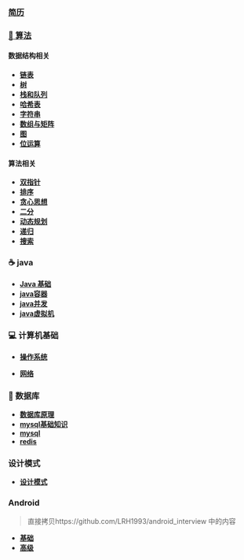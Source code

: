 ### [简历](/doc/review/简历.html)

### [:ear_of_rice: 算法](/doc/DataStructures/汇总.html)

#### 数据结构相关

- **[链表](/doc/DataStructures/链表.html)**
- **[树](/doc/DataStructures/树.html)**
- **[栈和队列](/doc/DataStructures/栈和队列.html)**
- **[哈希表](/doc/DataStructures/哈希表.html)**
- **[字符串](/doc/DataStructures/字符串.html)**
- **[数组与矩阵](/doc/DataStructures/数组与矩阵.html)**
- **[图](/doc/DataStructures/图.html)**
- **[位运算](/doc/DataStructures/位运算.html)**

#### 算法相关

- **[双指针](/doc/DataStructures/双指针.html)**
- **[排序](/doc/DataStructures/排序.html)**
- **[贪心思想](/doc/DataStructures/贪心思想.html)**
- **[二分](/doc/DataStructures/二分.html)**
- **[动态规划](/doc/DataStructures/动态规划.html)**
- **[递归](/doc/DataStructures/递归.html)**
- **[搜索](/doc/DataStructures/搜索.html)**

### :coffee: java

- **[Java 基础](/doc/java/java基础.html)**
- **[java容器](/doc/java/java容器.html)**
- **[java并发](/doc/java/java并发.html)**
- **[java虚拟机](/doc/java/jvm.html)**

### :computer: 计算机基础

- **[操作系统](/doc/os/os.html)**

- **[网络](/doc/network/network.html)**


### :cherry_blossom: 数据库

- **[数据库原理](/doc/database/数据库系统原理.html)**
- **[mysql基础知识](/doc/database/基础知识.html)**
- **[mysql](/doc/database/Mysql.html)**
- **[redis](/doc/database/redis.html)**

### 设计模式

- **[设计模式](/doc/DesignPatterns/设计模式.html)**

### Android

> 直接拷贝https://github.com/LRH1993/android_interview 中的内容

- **[基础](/doc/Android/basis.html)**
- **[高级](/doc/Android/advance.html)**